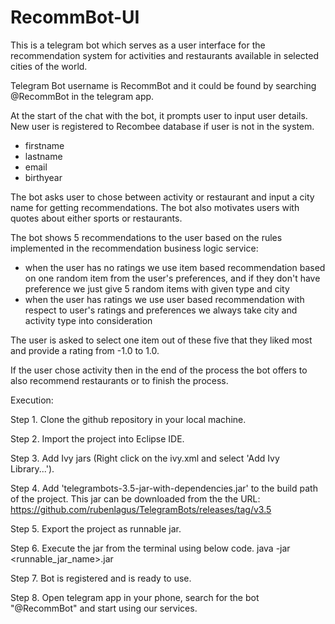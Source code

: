 # RecommBot-UI

This is a telegram bot which serves as a user interface for the recommendation system for activities and restaurants available in selected cities of the world.

Telegram Bot username is RecommBot and it could be found by searching @RecommBot in the telegram app.

At the start of the chat with the bot, it prompts user to input user details. New user is registered to Recombee database if user is not in the system. 
- firstname
- lastname
- email
- birthyear

The bot asks user to chose between activity or restaurant and input a city name for getting recommendations.
The bot also motivates users with quotes about either sports or restaurants.

The bot shows 5 recommendations to the user based on the rules implemented in the recommendation business logic service:
- when the user has no ratings we use item based recommendation based on one random item from the user's preferences, and if they don't have preference we just give 5 random items with given type and city
- when the user has ratings we use user based recommendation with respect to user's ratings and preferences
we always take city and activity type into consideration

The user is asked to select one item out of these five that they liked most and provide a rating from -1.0 to 1.0.

If the user chose activity then in the end of the process the bot offers to also recommend restaurants or to finish the process.

Execution:

Step 1. Clone the github repository in your local machine.

Step 2. Import the project into Eclipse IDE.

Step 3. Add Ivy jars (Right click on the ivy.xml and select 'Add Ivy Library...').

Step 4. Add 'telegrambots-3.5-jar-with-dependencies.jar' to the build path of the project. This jar can be downloaded from the the URL:
          https://github.com/rubenlagus/TelegramBots/releases/tag/v3.5
          
Step 5. Export the project as runnable jar.

Step 6. Execute the jar from the terminal using below code.
          java -jar <runnable_jar_name>.jar
          
Step 7. Bot is registered and is ready to use.

Step 8. Open telegram app in your phone, search for the bot "@RecommBot" and start using our services.
    










